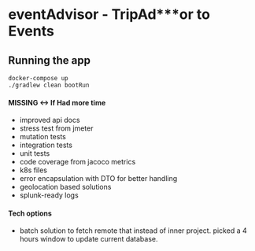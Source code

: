 # eventAdvisor - TripAd***or to Events

## Running the app

```shell
docker-compose up
./gradlew clean bootRun
```

#### MISSING <-> If Had more time

* improved api docs
* stress test from jmeter
* mutation tests
* integration tests
* unit tests
* code coverage from jacoco metrics
* k8s files
* error encapsulation with DTO for better handling
* geolocation based solutions
* splunk-ready logs

#### Tech options

* batch solution to fetch remote that instead of inner project. picked a 4 hours window to update current database.